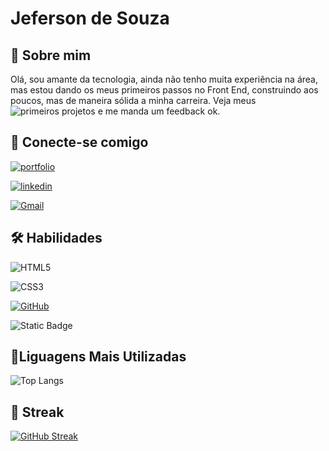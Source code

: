 # Jeferson de Souza

## 🚀 Sobre mim

Olá, sou amante da tecnologia, ainda não tenho muita experiência na área, mas estou dando os meus primeiros passos no Front End, construindo aos poucos, mas de maneira sólida a minha carreira. Veja meus ![primeiros projetos](https://github.com/jeferson-simas/Projetos-Front-End) e me manda um feedback ok.

## 🔗 Conecte-se comigo

[![portfolio](https://img.shields.io/badge/my_portfolio-000?style=for-the-badge&logo=ko-fi&logoColor=white)](https://github.com/jeferson-simas/Projetos-Front-End)

[![linkedin](https://img.shields.io/badge/linkedin-0A66C2?style=for-the-badge&logo=linkedin&logoColor=white)](https://www.linkedin.com/)

[![Gmail](https://img.shields.io/badge/Gmail-333333?style=for-the-badge&logo=gmail&logoColor=red)](mailto:jefersomr2@gmail.com)

## 🛠 Habilidades

![HTML5](https://img.shields.io/badge/HTML5-E34F26?style=for-the-badge&logo=html5&logoColor=white)

![CSS3](https://img.shields.io/badge/CSS3-1572B6?style=for-the-badge&logo=css3&logoColor=white)

[![GitHub](https://img.shields.io/badge/GitHub-100000?style=for-the-badge&logo=github&logoColor=white)](https://github.com/jeferson-simas/)

![Static Badge](https://img.shields.io/badge/git-red?style=for-the-badge&logo=git&logoColor=red&labelColor=black)

## 📔Liguagens Mais Utilizadas

![Top Langs](https://github-readme-stats-git-masterrstaa-rickstaa.vercel.app/api/top-langs/?username=jeferson-simas&layout=compact&bg_color=000&border_color=30A3DC&title_color=E94D5F&text_color=FFF)

## 🔗 Streak

[![GitHub Streak](https://streak-stats.demolab.com/?user=jeferson-simas&theme=bear&background=000&border=30A3DC&dates=FFF)](https://git.io/streak-stats)

